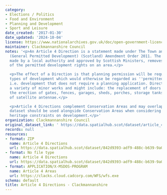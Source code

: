 ```yaml
---
category:
- Elections / Politics
- Food and Environment
- Planning and Development
- Sport and Leisure
date_created: '2017-01-30'
date_updated: '2024-10-04'
license: https://www.nationalarchives.gov.uk/doc/open-government-licence/version/3/
maintainer: Clackmannanshire Council
notes: '<p>An Article 4 Direction is a statement made under The Town and Country Planning
  (General Permitted Development) (Scotland) Amendment Order 2011. The Direction,
  made by a local authority and approved by Scottish Ministers, removes all or some
  of the permitted development rights on an area.</p>

  <p>The effect of a Direction is that planning permission will be required for specific
  types of development which would otherwise be regarded as ''permitted development'',
  i.e. development that does not require a planning application. Directions can cover
  a variety of minor works and might include: the replacement of doors and windows,
  the erection of gates, fences, garages, sheds, porches, storage tanks or the installation
  of satellite antennae.</p>

  <p>Article 4 Directions complement Conservation Areas and may overlap these. This
  dataset should be used alongside Conservation Areas when considering built environment
  heritage constraints on development.</p>'
organization: Clackmannanshire Council
original_dataset_link: ' https://data.spatialhub.scot/dataset/article_4_directions-cl'
records: null
resources:
- format: ZIP
  name: Article 4 Directions
  url: https://data.spatialhub.scot/dataset/842d9393-adf9-488c-b639-9a0275a06563/resource/48c3355a-f3bf-4b10-98a6-51b61eb6c7d9/download/article4directions.zip
- format: No file type
  name: Article 4 Directions
  url: https://data.spatialhub.scot/dataset/842d9393-adf9-488c-b639-9a0275a06563/resource/e92aa489-1c62-4cb7-ae71-6adf5bf032b7/download/spatialhubconservationarticle4areas.gpkg
- format: APPLICATION/X-MSDOS-PROGRAM
  name: Article 4 Areas
  url: https://clacks.cloud.cadcorp.com/WFS/wfs.exe
schema: default
title: Article 4 Directions - Clackmannanshire
---
```

